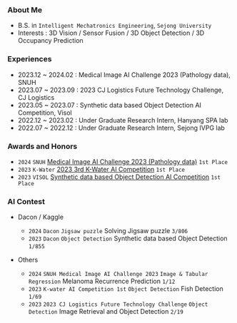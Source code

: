 ### About Me
- B.S. in `Intelligent Mechatronics Engineering`, `Sejong University`
- Interests : 3D Vision / Sensor Fusion / 3D Object Detection / 3D Occupancy Prediction

### Experiences
- 2023.12 ~ 2024.02 : Medical Image AI Challenge 2023 (Pathology data), SNUH
- 2023.07 ~ 2023.09 : 2023 CJ Logistics Future Technology Challenge, CJ Logistics
- 2023.05 ~ 2023.07 : Synthetic data based Object Detection AI Competition, Visol
- 2022.12 ~ 2023.02 : Under Graduate Research Intern, Hanyang SPA lab
- 2022.07 ~ 2022.12 : Under Graduate Research Intern, Sejong IVPG lab
  
### Awards and Honors
- `2024` `SNUH` [Medical Image AI Challenge 2023 (Pathology data)](https://maic.or.kr/competitions/28/infomation) `1st Place`
- `2023` `K-Water` [2023 3rd K-Water AI Competition](https://aifactory.space/task/2600/overview) `1st Place`
- `2023` `VISOL` [Synthetic data based Object Detection AI Competition](https://dacon.io/competitions/official/236107/overview/description) `1st Place`

### AI Contest

- Dacon / Kaggle

    - `2024` `Dacon` `Jigsaw puzzle` Solving Jigsaw puzzle `3/806`
    - `2023` `Dacon` `Object Detection` Synthetic data based Object Detection `1/855`

- Others

    - `2024` `SNUH Medical Image AI Challenge 2023` `Image & Tabular Regression` Melanoma Recurrence Prediction `1/12`
    - `2023` `K-water AI Competition 1st` `Object Detection` Fish Detection `1/69`
    - `2023` `2023 CJ Logistics Future Technology Challenge` `Object Detection` Image Retrieval and Object Detection `2/19`

